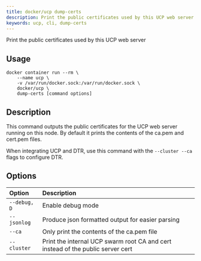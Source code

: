 ```yaml
---
title: docker/ucp dump-certs
description: Print the public certificates used by this UCP web server
keywords: ucp, cli, dump-certs
---
```

Print the public certificates used by this UCP web server

## Usage

    docker container run --rm \
        --name ucp \
        -v /var/run/docker.sock:/var/run/docker.sock \
        docker/ucp \
        dump-certs [command options]

## Description

This command outputs the public certificates for the UCP web server running on this node. By default it prints the contents of the ca.pem and cert.pem files.

When integrating UCP and DTR, use this command with the `--cluster --ca` flags to configure DTR.

## Options

| Option       | Description                                                                     |
|:------------ |:------------------------------------------------------------------------------- |
| `--debug, D` | Enable debug mode                                                               |
| `--jsonlog`  | Produce json formatted output for easier parsing                                |
| `--ca`       | Only print the contents of the ca.pem file                                      |
| `--cluster`  | Print the internal UCP swarm root CA and cert instead of the public server cert |